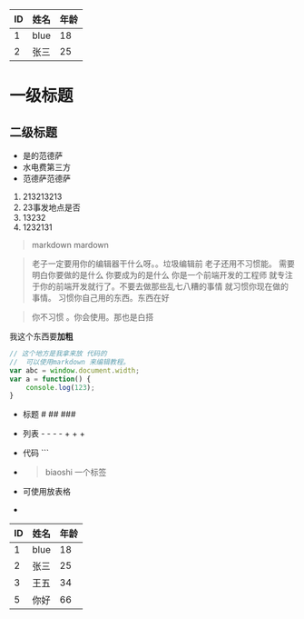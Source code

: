 |ID|姓名|年龄|
|---|---|---|
|1|blue|18|
|2|张三|25|

# 一级标题

## 二级标题

- 是的范德萨
- 水电费第三方
- 范德萨范德萨

1. 213213213
2. 23事发地点是否
3. 13232
4. 1232131


> markdown mardown 

> 老子一定要用你的编辑器干什么呀。。垃圾编辑前 老子还用不习惯能。 需要明白你要做的是什么 你要成为的是什么 你是一个前端开发的工程师 就专注于你的前端开发就行了。不要去做那些乱七八糟的事情 就习惯你现在做的事情。 习惯你自己用的东西。东西在好

>你不习惯 。你会使用。那也是白搭

我这个东西要**加粗**

``` javascript
// 这个地方是我拿来放 代码的  
//  可以使用markdown 来编辑教程。 
var abc = window.document.width;
var a = function() {
    console.log(123);
}

```

+ 标题 # ## ###
+ 列表  - - - - + + +
+ 代码 ```  

+ >biaoshi 一个标签 

+ 可使用放表格 
+ 


|ID|姓名|年龄|
|---|---|---|
|1|blue|18|
|2|张三|25|
|3|王五|34|
|5|你好|66|

